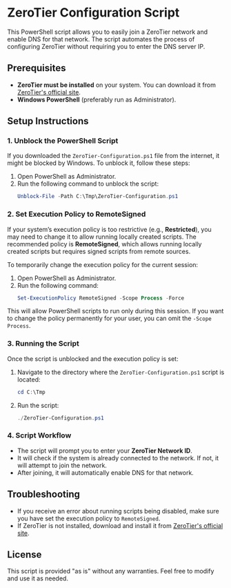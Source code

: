 
# ZeroTier Configuration Script

This PowerShell script allows you to easily join a ZeroTier network and enable DNS for that network. The script automates the process of configuring ZeroTier without requiring you to enter the DNS server IP.

## Prerequisites

- **ZeroTier must be installed** on your system. You can download it from [ZeroTier's official site](https://www.zerotier.com/download/).
- **Windows PowerShell** (preferably run as Administrator).

## Setup Instructions

### 1. Unblock the PowerShell Script

If you downloaded the `ZeroTier-Configuration.ps1` file from the internet, it might be blocked by Windows. To unblock it, follow these steps:

1. Open PowerShell as Administrator.
2. Run the following command to unblock the script:
   ```powershell
   Unblock-File -Path C:\Tmp\ZeroTier-Configuration.ps1
   ```

### 2. Set Execution Policy to RemoteSigned

If your system’s execution policy is too restrictive (e.g., **Restricted**), you may need to change it to allow running locally created scripts. The recommended policy is **RemoteSigned**, which allows running locally created scripts but requires signed scripts from remote sources.

To temporarily change the execution policy for the current session:

1. Open PowerShell as Administrator.
2. Run the following command:
   ```powershell
   Set-ExecutionPolicy RemoteSigned -Scope Process -Force
   ```

This will allow PowerShell scripts to run only during this session. If you want to change the policy permanently for your user, you can omit the `-Scope Process`.

### 3. Running the Script

Once the script is unblocked and the execution policy is set:

1. Navigate to the directory where the `ZeroTier-Configuration.ps1` script is located:
   ```powershell
   cd C:\Tmp
   ```

2. Run the script:
   ```powershell
   ./ZeroTier-Configuration.ps1
   ```

### 4. Script Workflow

- The script will prompt you to enter your **ZeroTier Network ID**.
- It will check if the system is already connected to the network. If not, it will attempt to join the network.
- After joining, it will automatically enable DNS for that network.

## Troubleshooting

- If you receive an error about running scripts being disabled, make sure you have set the execution policy to `RemoteSigned`.
- If ZeroTier is not installed, download and install it from [ZeroTier's official site](https://www.zerotier.com/download/).

## License

This script is provided "as is" without any warranties. Feel free to modify and use it as needed.

